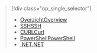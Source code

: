 > [!div class="op_single_selector"]
> * [<span data-ttu-id="ca17f-101">Overzicht</span><span class="sxs-lookup"><span data-stu-id="ca17f-101">Overview</span></span>](../articles/hdinsight/hdinsight-use-sqoop.md)
> * [<span data-ttu-id="ca17f-102">SSH</span><span class="sxs-lookup"><span data-stu-id="ca17f-102">SSH</span></span>](../articles/hdinsight/hdinsight-use-sqoop-mac-linux.md)
> * [<span data-ttu-id="ca17f-103">CURL</span><span class="sxs-lookup"><span data-stu-id="ca17f-103">Curl</span></span>](../articles/hdinsight/hdinsight-hadoop-use-sqoop-curl.md)
> * [<span data-ttu-id="ca17f-104">PowerShell</span><span class="sxs-lookup"><span data-stu-id="ca17f-104">PowerShell</span></span>](../articles/hdinsight/hdinsight-hadoop-use-sqoop-powershell.md)
> * [<span data-ttu-id="ca17f-105">.NET</span><span class="sxs-lookup"><span data-stu-id="ca17f-105">.NET</span></span>](../articles/hdinsight/hdinsight-hadoop-use-sqoop-dotnet-sdk.md)
> 
> 

